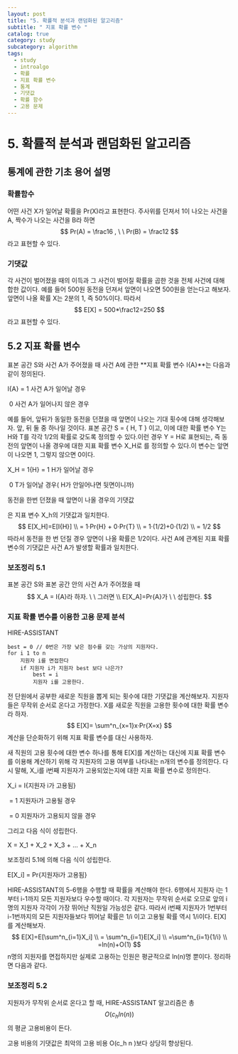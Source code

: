 ```yaml
---
layout: post
title: "5. 확률적 분석과 랜덤화된 알고리즘"
subtitle: " 지표 확률 변수 "
catalog: true
category: study
subcategory: algorithm
tags:
  - study
  - introalgo
  - 확률
  - 지표 확률 변수
  - 통계
  - 기댓값
  - 확률 함수
  - 고용 문제
---
```


# 5. 확률적 분석과 랜덤화된 알고리즘

## 통계에 관한 기초 용어 설명

### 확률함수

어떤 사건 X가 일어날 확률을 Pr(X)라고 표현한다. 주사위를 던져서 1이 나오는 사건을 A, 짝수가 나오는 사건을 B라 하면 
$$
Pr(A) = \frac16 ,  \ \ Pr(B) = \frac12
$$
라고 표현할 수 있다.

### 기댓값

각 사건이 벌어졌을 때의 이득과 그 사건이 벌어질 확률을 곱한 것을 전체 사건에 대해 합한 값이다. 예를 들어 500원 동전을 던져서 앞면이 나오면 500원을 얻는다고 해보자. 앞면이 나올 확률 X는 2분의 1, 즉 50%이다. 따라서
$$
E[X] = 500*\frac12=250
$$
라고 표현할 수 있다.



## 5.2 지표 확률 변수

표본 공간 S와 사건 A가 주어졌을 때 사건 A에 관한 **지표 확률 변수 I{A}**는 다음과 같이 정의된다.

I{A} =      1 사건 A가 일어날 경우

​		0 사건 A가 일어나지 않은 경우



예를 들어, 앞뒤가 동일한 동전을 던졌을 때 앞면이 나오는 기대 횟수에 대해 생각해보자. 앞, 뒤 둘 중 하나일 것이다. 표본 공간 S = { H, T } 이고, 이에 대한 확률 변수 Y는 H와 T를 각각 1/2의 확률로 갖도록 정의할 수 있다.이런 경우 Y = H로 표현되는, 즉 동전의 앞면이 나올 경우에 대한 지표 확률 변수 X_H로 를 정의할 수 있다.이 변수는 앞면이 나오면 1, 그렇지 않으면 0이다.

X_H = 1{H} =  1 H가 일어날 경우

​			0 T가 일어날 경우( H가 안일어나면 뒷면이니까)

동전을 한번 던졌을 때 앞면이 나올 경우의 기댓값

은 지표 변수 X_h의 기댓값과 일치한다.
$$
E[X_H]=E[I{H}] \\
= 1·Pr{H} + 0·Pr{T} \\
= 1·(1/2)+0·(1/2) \\
= 1/2
$$
따라서 동전을 한 번 던질 경우 앞면이 나올 확률은 1/2이다. 사건 A에 관계된 지표 확률 변수의 기댓값은 사건 A가 발생할 확률과 일치한다.

### 보조정리 5.1

표본 공간 S와 표본 공간 안의 사건 A가 주어졌을 때 
$$
X_A = I{A}라 하자. \ \ 그러면 \\ E[X_A]=Pr{A}가 \ \ 성립한다.
$$


### 지표 확률 변수를 이용한 고용 문제 분석

HIRE-ASSISTANT

```pseudocode
best = 0 // 0번은 가장 낮은 점수를 갖는 가상의 지원자다.
for i 1 to n
	지원자 i를 면접한다
	if 지원자 i가 지원자 best 보다 나은가?
		best = i
		지원자 i를 고용한다.
```

전 단원에서 공부한 새로운 직원을 뽑게 되는 횟수에 대한 기댓값을 계산해보자. 지원자들은 무작위 순서로 온다고 가정한다. X를 새로운 직원을 고용한 횟수에 대한 확률 변수라 하자.
$$
E[X]= \sum^n_{x=1}x·Pr{X=x}
$$
계산을 단순화하기 위해 지표 확률 변수를 대신 사용하자.

새 직원의 고용 횟수에 대한 변수 하나를 통해 E[X]를 계산하는 대신에 지표 확률 변수를 이용해 계산하기 위해 각 지원자의 고용 여부를 나타내는 n개의 변수를 정의한다. 다시 말해, X_i를 i번째 지원자가 고용되었는지에 대한 지표 확률 변수로 정의한다.

X_i   = I{지원자 i가 고용됨}

​	= 1 지원자i가 고용될 경우

​	= 0 지원자i가 고용되지 않을 경우 

그리고 다음 식이 성립한다.

X = X_1 + X_2 + X_3 + ... + X_n

보조정리 5.1에 의해 다음 식이 성립한다.

E[X_i] = Pr{지원자i가 고용됨}



HIRE-ASSISTANT의 5-6행을 수행할 때 확률을 계산해야 한다. 6행에서 지원자 i는 1부터 i-1까지 모든 지원자보다 우수할 때이다. 각 지원자는 무작위 순서로 오므로 앞의 i명의 지원자 각각이 가장 뛰어난 직원일 가능성은 같다. 따라서 i번째 지원자가 1번부터 i-1번까지의 모든 지원자들보다 뛰어날 확률은 1/i 이고 고용될 확률 역시 1/i이다.  E[X]를 계산해보자.
$$
E[X]=E[\sum^n_{i=1}X_i] \\
= \sum^n_{i=1}E[X_i] \\ 
=\sum^n_{i=1}{1/i} \\
=ln(n)+O(1)
$$
n명의 지원자를 면접하지만 실제로 고용하는 인원은 평균적으로 ln(n)명 뿐이다. 정리하면 다음과 같다.

### 보조정리 5.2

지원자가 무작위 순서로 온다고 할 때, HIRE-ASSISTANT 알고리즘은 총
$$
O(c_hln(n))
$$
의 평균 고용비용이 든다.



고용 비용의 기댓값은 최악의 고용 비용 O(c_h n )보다 상당히 향상된다.